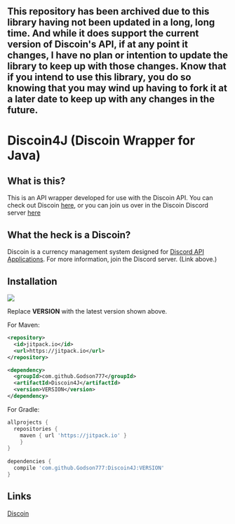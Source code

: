 ## This repository has been archived due to this library having not been updated in a long, long time. And while it does support the current version of Discoin's API, if at any point it changes, I have no plan or intention to update the library to keep up with those changes. Know that if you intend to use this library, you do so knowing that you may wind up having to fork it at a later date to keep up with any changes in the future.





# Discoin4J (Discoin Wrapper for Java)

## What is this?

This is an API wrapper developed for use with the Discoin API. You can check out Discoin [here](https://github.com/Discoin/api-v3), or you can join us over in the Discoin Discord server [here](https://discord.gg/FcPGn4z)

## What the heck is a Discoin?

Discoin is a currency management system designed for [Discord API Applications](https://discordapp.com/developers/intro). For more information, join the Discord server. (Link above.)

## Installation

[![](https://jitpack.io/v/Godson777/Discoin4J.svg)](https://jitpack.io/#Godson777/Discoin4J)

Replace **VERSION** with the latest version shown above.

For Maven:

```xml
<repository>
  <id>jitpack.io</id>
  <url>https://jitpack.io</url>
</repository>

<dependency>
  <groupId>com.github.Godson777</groupId>
  <artifactId>Discoin4J</artifactId>
  <version>VERSION</version>
</dependency>
```

For Gradle:

```gradle
allprojects {
  repositories {
    maven { url 'https://jitpack.io' }
	}	
}
  
dependencies {
  compile 'com.github.Godson777:Discoin4J:VERSION'
}
```

## Links

[Discoin](https://github.com/Discoin/api-v3)
